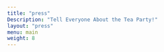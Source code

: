 ```yaml
---
title: "press"
Description: "Tell Everyone About the Tea Party!"
layout: "press"
menu: main
weight: 8
---
```

